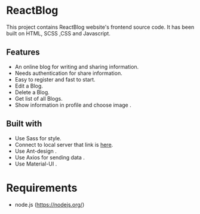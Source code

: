 # ReactBlog

This project contains ReactBlog website's frontend source code. It has been built on HTML, SCSS ,CSS and Javascript.

## Features

* An online blog for writing and sharing information.<br>
* Needs authentication for share information.<br>
* Easy to register and fast to start.<br>
* Edit a Blog.<br>
* Delete a Blog.<br>
* Get list of all Blogs.<br>
* Show information in profile and choose image .<br>

## Built with

* Use Sass for style.<br>
* Connect to local server that link is [here](https://github.com/fallahpour-fr/LocalServer).<br>
* Use Ant-design .<br>
* Use Axios for sending data .<br>
* Use Material-UI .<br>

# Requirements

* node.js (https://nodejs.org/)
